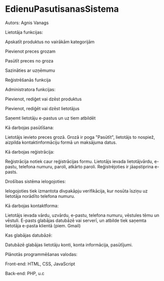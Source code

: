 # EdienuPasutisanasSistema
Autors: Agnis Vanags

Lietotāja funkcijas: 

Apskatīt produktus no vairākām kategorijām 

Pievienot preces grozam 

Pasūtīt preces no groza 

Sazināties ar uzņēmumu 

Reģistrēšanās funkcija 

Administratora funkcijas: 

Pievienot, rediģet vai dzēst produktus 

Pievienot, rediģēt vai dzēst lietotājus 

Saņemt lietotāju e-pastus un uz tiem atbildēt 

 

Kā darbojas pasūtīšana: 

Lietotājs ievieto preces grozā. Grozā ir poga "Pasūtīt", lietotājs to nospiež, aizpilda kontaktinformāciju formā un maksājuma datus. 

Kā darbojas reģistrācija: 

Reģistrācija notiek caur reģistrācijas formu. Lietotājs ievada lietotājvārdu, e-pastu, telefona numuru, paroli, atkārto paroli. Reģistrējoties ir jāapstiprina e-pasts. 

 Drošības sistēma ielogojoties: 

Ielogojoties tiek izmantota divpakāpju verifikācija, kur nosūta īsziņu uz lietotāja norādīto telefona numuru. 

Kā darbojas kontaktforma: 

Lietotājs ievada vārdu, uzvārdu, e-pastu, telefona numuru, vēstules tēmu un vēstuli. E-pasts glabājas datubāzē vai serverī, un atbilde tiek saņemta lietotāja e-pasta klientā (piem. Gmail) 

Kas glabājas datubāzē: 

Datubāzē glabājas lietotāju konti, konta informācija, pasūtījumi. 

Plānotās programmēšanas valodas: 

Front-end: HTML, CSS, JavaScript 

Back-end: PHP, u.c 
